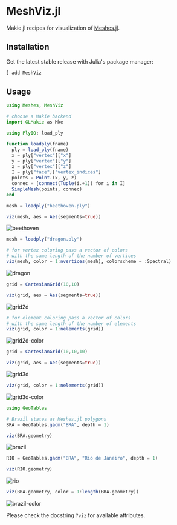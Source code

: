 # MeshViz.jl

Makie.jl recipes for visualization of [Meshes.jl](https://github.com/JuliaGeometry/Meshes.jl).

## Installation

Get the latest stable release with Julia's package manager:

```julia
] add MeshViz
```

## Usage

```julia
using Meshes, MeshViz

# choose a Makie backend
import GLMakie as Mke

using PlyIO: load_ply

function loadply(fname)
  ply = load_ply(fname)
  x = ply["vertex"]["x"]
  y = ply["vertex"]["y"]
  z = ply["vertex"]["z"]
  I = ply["face"]["vertex_indices"]
  points = Point.(x, y, z)
  connec = [connect(Tuple(i.+1)) for i in I]
  SimpleMesh(points, connec)
end

mesh = loadply("beethoven.ply")

viz(mesh, aes = Aes(segments=true))
```
![beethoven](figs/beethoven.png)

```julia
mesh = loadply("dragon.ply")

# for vertex coloring pass a vector of colors
# with the same length of the number of vertices
viz(mesh, color = 1:nvertices(mesh), colorscheme = :Spectral)
```
![dragon](figs/dragon.png)

```julia
grid = CartesianGrid(10,10)

viz(grid, aes = Aes(segments=true))
```
![grid2d](figs/grid2d.png)

```julia
# for element coloring pass a vector of colors
# with the same length of the number of elements
viz(grid, color = 1:nelements(grid))
```
![grid2d-color](figs/grid2d-color.png)

```julia
grid = CartesianGrid(10,10,10)

viz(grid, aes = Aes(segments=true))
```
![grid3d](figs/grid3d.png)

```julia
viz(grid, color = 1:nelements(grid))
```
![grid3d-color](figs/grid3d-color.png)

```julia
using GeoTables

# Brazil states as Meshes.jl polygons
BRA = GeoTables.gadm("BRA", depth = 1)

viz(BRA.geometry)
```
![brazil](figs/brazil.png)

```julia
RIO = GeoTables.gadm("BRA", "Rio de Janeiro", depth = 1)

viz(RIO.geometry)
```
![rio](figs/rio.png)

```julia
viz(BRA.geometry, color = 1:length(BRA.geometry))
```
![brazil-color](figs/brazil-color.png)

Please check the docstring `?viz` for available attributes.
